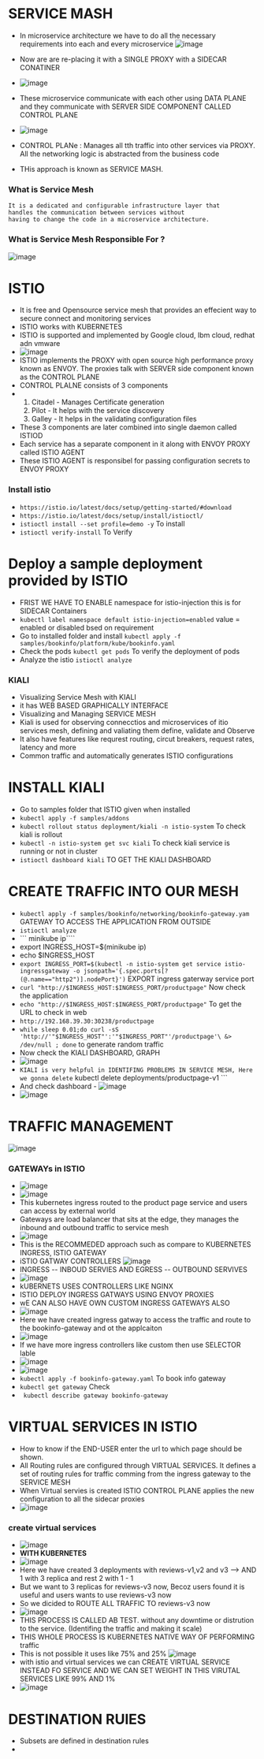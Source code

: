 
# SERVICE MASH
- In microservice architecture we have to do all the necessary requirements into each and every microservice
![image](https://github.com/pavankumar0077/ISTIO/assets/40380941/2ce16ab4-57c0-4492-91aa-09a2c8b8c97a)

- Now are are re-placing it with a SINGLE PROXY with a SIDECAR CONATINER
- ![image](https://github.com/pavankumar0077/ISTIO/assets/40380941/97009963-a4e2-4d4c-917e-2dacfee1c120)

- These microservice communicate with each other using DATA PLANE and they communicate with SERVER SIDE COMPONENT CALLED CONTROL PLANE
- ![image](https://github.com/pavankumar0077/ISTIO/assets/40380941/caf3a7e8-6916-409e-a713-7e4451acf967)
- CONTROL PLANe : Manages all tth traffic into other services via PROXY. All the networking logic is abstracted from the business code
- THis approach is known as SERVICE MASH.

 ### What is Service Mesh 
 ```
It is a dedicated and configurable infrastructure layer that
handles the communication between services without
having to change the code in a microservice architecture.
```
### What is Service Mesh Responsible For ?
![image](https://github.com/pavankumar0077/ISTIO/assets/40380941/26550b2a-f903-42a9-af25-8fedd5529eb9)

# ISTIO
- It is free and Opensource service mesh that provides an effecient way to secure connect and monitoring services
- ISTIO works with KUBERNETES
- ISTIO is supported and implemented by Google cloud, Ibm cloud, redhat adn vmware
- ![image](https://github.com/pavankumar0077/ISTIO/assets/40380941/55129590-75c3-4092-a0e2-164977a145c9)
- ISTIO implements the PROXY with open source high performance proxy known as ENVOY. The proxies talk with SERVER side component known as the CONTROL PLANE
- CONTROL PLALNE consists of 3 components
- 1. Citadel - Manages Certificate generation 
  2. Pilot - It helps with the service discovery
  3. Galley - It helps in the validating configuration files
- These 3 components are later combined into single daemon called ISTIOD
- Each service has a separate component in it along with ENVOY PROXY called ISTIO AGENT
- These ISTIO AGENT is responsibel for passing configuration secrets to ENVOY PROXY

### Install istio
- ``` https://istio.io/latest/docs/setup/getting-started/#download ```
- ``` https://istio.io/latest/docs/setup/install/istioctl/ ```
- ``` istioctl install --set profile=demo -y ``` To install
- ``` istioctl verify-install ``` To Verify

# Deploy a sample deployment provided by ISTIO
- FRIST WE HAVE TO ENABLE namespace for istio-injection this is for SIDECAR Containers
- ``` kubectl label namespace default istio-injection=enabled ``` value = enabled or disabled bsed on requirement
- Go to installed folder and install ``` kubectl apply -f samples/bookinfo/platform/kube/bookinfo.yaml ```
-  Check the pods ``` kubectl get pods ``` To verify the deployment of pods
-  Analyze the istio ``` istioctl analyze ```

### KIALI
- Visualizing Service Mesh with KIALI
- it has WEB BASED GRAPHICALLY INTERFACE
- Visualizing and Managing SERVICE MESH
- Kiali is used for observing connecctios and microservices of itio services mesh, defining and valiating them define, validate and Observe
- It also have features like requrest routing, circut breakers, request rates, latency and more
- Common traffic and automatically generates ISTIO configurations

# INSTALL KIALI
- Go to samples folder that ISTIO given when installed
- ``` kubectl apply -f samples/addons ```
- ``` kubectl rollout status deployment/kiali -n istio-system ``` To check kiali is rollout
- ``` kubectl -n istio-system get svc kiali ``` To check kiali service is running or not in cluster
- ``` istioctl dashboard kiali ``` TO GET THE KIALI DASHBOARD

# CREATE TRAFFIC INTO OUR MESH
- ``` kubectl apply -f samples/bookinfo/networking/bookinfo-gateway.yam ``` GATEWAY TO ACCESS THE APPLICATION FROM OUTSIDE
- ``` istioctl analyze  ```
- ``` minikube ip````
- export INGRESS_HOST=$(minikube ip)
- echo $INGRESS_HOST
- ``` export INGRESS_PORT=$(kubectl -n istio-system get service istio-ingressgateway -o jsonpath='{.spec.ports[?(@.name=="http2")].nodePort}') ``` EXPORT ingress gaterway service port
- ``` curl "http://$INGRESS_HOST:$INGRESS_PORT/productpage" ``` Now check the application
- ``` echo "http://$INGRESS_HOST:$INGRESS_PORT/productpage" ``` To get the URL to check in web
- ``` http://192.168.39.30:30238/productpage ```
- ``` while sleep 0.01;do curl -sS 'http://'"$INGRESS_HOST"':'"$INGRESS_PORT"'/productpage'\ &> /dev/null ; done ``` to generate random traffic
- Now check the KIALI DASHBOARD, GRAPH
- ![image](https://github.com/pavankumar0077/ISTIO/assets/40380941/891f8df0-9707-4476-a112-e2d59ed4f720)
- ``` KIALI is very helpful in IDENTIFING PROBLEMS IN SERVICE MESH, Here we gonna delete ```  kubectl delete deployments/productpage-v1 ```
- And check dashboard - ![image](https://github.com/pavankumar0077/ISTIO/assets/40380941/01f9c875-8ae1-40c7-9f52-b6d974ecc8e0)
- ![image](https://github.com/pavankumar0077/ISTIO/assets/40380941/6a874f40-4919-4d35-8be7-8503104260c8)

# TRAFFIC MANAGEMENT
![image](https://github.com/pavankumar0077/ISTIO/assets/40380941/e0e1f0b9-d563-4218-99a1-930f27da29a5)
### GATEWAYs in ISTIO
- ![image](https://github.com/pavankumar0077/ISTIO/assets/40380941/172e9d81-dc38-4b91-b46b-4d786b547daf)
- ![image](https://github.com/pavankumar0077/ISTIO/assets/40380941/e977f918-222a-4e94-a613-17d6bc6a0d3c)
- This kubernetes ingress routed to the product page service and users can access by external world
- Gateways are load balancer that sits at the edge, they manages the inbound and outbound traffic to service mesh
- ![image](https://github.com/pavankumar0077/ISTIO/assets/40380941/32b2c995-d75c-4ed3-b847-1894e89d414b)
- This is the RECOMMEDED approach such as compare to KUBERNETES INGRESS, ISTIO GATEWAY
- iSTIO GATWAY CONTROLLERS ![image](https://github.com/pavankumar0077/ISTIO/assets/40380941/2858414f-2a87-469f-97f0-33572bff6fd2)
- INGRESS -- INBOUD SERVIES AND EGRESS -- OUTBOUND SERVIVES
- ![image](https://github.com/pavankumar0077/ISTIO/assets/40380941/a5a31e59-e161-42e5-89fc-8ac5813db1fc)
- kUBERNETS USES CONTROLLERS LIKE NGINX
- ISTIO DEPLOY INGRESS GATWAYS USING ENVOY PROXIES
- wE CAN ALSO HAVE OWN CUSTOM INGRESS GATEWAYS ALSO
- ![image](https://github.com/pavankumar0077/ISTIO/assets/40380941/dba981d7-b07a-46e1-8e6c-48d027eedbc4)
- Here we have created ingress gatway to access the traffic and route to the bookinfo-gateway and ot the applcaiton
- ![image](https://github.com/pavankumar0077/ISTIO/assets/40380941/69b7ab44-31e6-4608-9d21-905558d3e327)
- If we have more ingress controllers like custom then use SELECTOR lable
- ![image](https://github.com/pavankumar0077/ISTIO/assets/40380941/aed467a8-8f36-461a-933b-9938afaf957a)
- ![image](https://github.com/pavankumar0077/ISTIO/assets/40380941/256d463d-0cea-418a-8da7-13c2b2a0abd0)
- ``` kubectl apply -f bookinfo-gateway.yaml ``` To book info gateway
- ``` kubectl get gateway ``` Check
- ``` kubectl describe gateway bookinfo-gateway```

# VIRTUAL SERVICES IN ISTIO
- How to know if the END-USER enter the url to which page should be shown.
- All Routing rules are configured through VIRTUAL SERVICES. It defines a set of routing rules for traffic comming from the ingress gateway to the SERVICE MESH
- When Virtual servies is created ISTIO CONTROL PLANE applies the new configuration to all the sidecar proxies
- ![image](https://github.com/pavankumar0077/ISTIO/assets/40380941/b10b67c7-b6f3-4461-9898-e8ef42a8f846)

 ### create virtual services
- ![image](https://github.com/pavankumar0077/ISTIO/assets/40380941/fbc145d8-ca4e-497c-a595-9a285d0244f1)
- **WITH KUBERNETES**
- ![image](https://github.com/pavankumar0077/ISTIO/assets/40380941/3d43f7fa-615b-4cd6-aa03-030f0caddfa7)
- Here we have created 3 deployments with reviews-v1,v2 and v3 --> AND 1 with 3 replica and rest 2 with 1 - 1
- But we want to 3 replicas for reviews-v3 now, Becoz users found it is useful and users wants to use reviews-v3 now
- So we dicided to ROUTE ALL TRAFFIC TO reviews-v3 now
- ![image](https://github.com/pavankumar0077/ISTIO/assets/40380941/8e33c9ea-b1f9-4780-ba08-c3ed171a8bb1)
- THIS PROCESS IS CALLED AB TEST. without any downtime or distrution to the service. (Identifing the traffic and making it scale)
- THIS WHOLE PROCESS IS KUBERNETES NATIVE WAY OF PERFORMING traffic
- This is not possible it uses like 75% and 25% ![image](https://github.com/pavankumar0077/ISTIO/assets/40380941/a15c12f3-c639-45a8-b5a0-471debd212df)
- with istio and virtual services we can CREATE VIRTUAL SERVICE INSTEAD FO SERVICE AND WE CAN SET WEIGHT IN THIS VIRUTAL SERVICES LIKE 99% AND 1%
- ![image](https://github.com/pavankumar0077/ISTIO/assets/40380941/30aec163-1ec1-4a2b-9306-6a2cdf5d99de)

# DESTINATION RUlES
- Subsets are defined in destination rules
-


